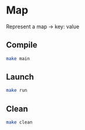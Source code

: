 # Map

Represent a map -> key: value 

## Compile

```sh
make main
```

## Launch

```sh
make run
```

## Clean

```sh
make clean
```
